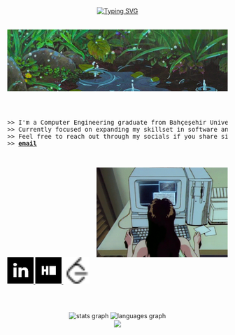 <div align="center">
<a href="https://git.io/typing-svg"><img src="https://readme-typing-svg.demolab.com?font=Fira+Code&size=40&duration=4000&pause=1200&color=84BEF7&center=true&width=435&lines=hello!+I'm+Esra!!" alt="Typing SVG" /></a>
</div>
<br>
<br>
<div align="center" width="50">
<img src="assets/kyAienM.gif" align="center" width="900px">
<br>
<br>

 
<pre>
 <div align="left">
>> I'm a Computer Engineering graduate from Bahçeşehir University.
>> Currently focused on expanding my skillset in software and related technologies.
>> Feel free to reach out through my socials if you share similar interests or have any exciting projects in mind. 
>> <a href="mailto:aygn.esranur@gmail.com"><b>email</b></a>
</div>
</pre>
<br>
 
<div align="right" width="50">
<img src="assets/rekall.gif" align="center" width="300px">
<div align="left">
  <a href="https://www.linkedin.com/in/esranur-ayg%C3%BCn-22056418b/" target="_blank">
    <img src="assets/download.png" width="60" height="60" alt="linkedin logo"  />
  </a>
  <a href="https://www.hackerrank.com/profile/Katszura" target="_blank">
    <img src="assets/imageshackerrank.png" width="60" height="60" alt="hackerrank logo"  />
  </a>
 <a href="https://leetcode.com/u/fukichime/" target="_blank">
    <img src="assets/icons8-leetcode-16.png" width="60" height="60" alt="leetcode logo"  />
  </a>
</div>

<br><br>

<div align="center">
  <img src="https://github-readme-stats.vercel.app/api?username=fukichime&hide_title=true&hide_rank=true&show_icons=true&include_all_commits=true&count_private=true&disable_animations=false&theme=material-palenight&locale=en&hide_border=false&order=1&custom_title=Stats" height="150" alt="stats graph"  />
  <img src="https://github-readme-stats.vercel.app/api/top-langs?username=fukichime&locale=en&hide_title=false&layout=compact&card_width=320&langs_count=5&theme=material-palenight&hide_border=false&order=2" height="150" alt="languages graph"  />
</div>

<div align="center" width="50">
<img src="assets/kirby-dance-kirby-victory.giff" align="center" width="600px">

